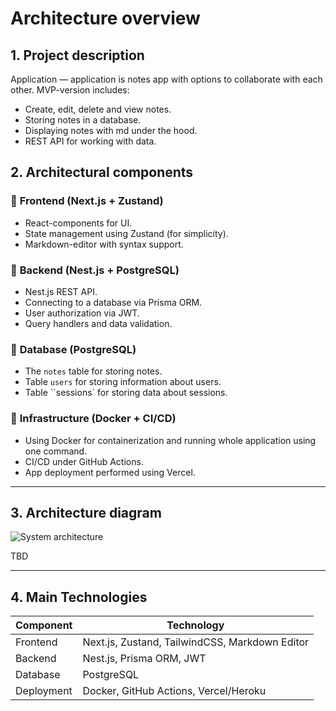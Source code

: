 # Architecture overview

## 1. Project description

Application — application is notes app with options to collaborate with each other. MVP-version includes:
- Create, edit, delete and view notes.
- Storing notes in a database.
- Displaying notes with md under the hood.
- REST API for working with data.

## 2. Architectural components

### 🔹 **Frontend (Next.js + Zustand)**
- React-components for UI.
- State management using Zustand (for simplicity).
- Markdown-editor with syntax support.

### 🔹 **Backend (Nest.js + PostgreSQL)**
- Nest.js REST API.
- Connecting to a database via Prisma ORM.
- User authorization via JWT.
- Query handlers and data validation.

### 🔹 **Database (PostgreSQL)**
- The `notes` table for storing notes.
- Table `users` for storing information about users.
- Table ``sessions` for storing data about sessions.

### 🔹 **Infrastructure (Docker + CI/CD)**
- Using Docker for containerization and running whole application using one command.
- CI/CD under GitHub Actions.
- App deployment performed using Vercel.

---

## 3. Architecture diagram

![System architecture](./diagrams/system-architecture.png)

TBD

---

## 4. Main Technologies

| Component     | Technology                                      |
|---------------|------------------                               |
| Frontend      | Next.js, Zustand, TailwindCSS, Markdown Editor  |
| Backend       | Nest.js, Prisma ORM, JWT                        |
| Database      | PostgreSQL                                      |
| Deployment    | Docker, GitHub Actions, Vercel/Heroku           |
